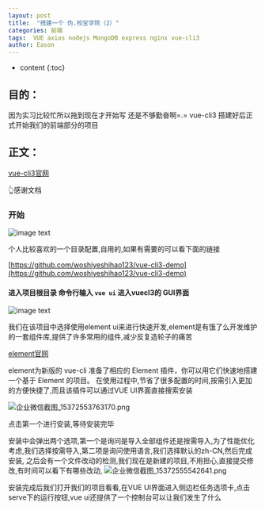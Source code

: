 ```yaml
---
layout: post
title:  "搭建一个 伪.校宝学院（2）"
categories: 前端
tags:  VUE axios nodejs MongoDB express nginx vue-cli3
author: Eason
---
```


* content
{:toc}

## 目的：
因为实习比较忙所以拖到现在才开始写 还是不够勤奋啊=.=
vue-cli3 搭建好后正式开始我们的前端部分的项目





## 正文：


[vue-cli3官网](https://cli.vuejs.org/)

👆感谢文档

### 开始
![image text](https://i.loli.net/2018/09/18/5ba0a520263ac.png)


个人比较喜欢的一个目录配置,自用的,如果有需要的可以看下面的链接

[https://github.com/woshiyeshihao123/vue-cli3-demo](https://github.com/woshiyeshihao123/vue-cli3-demo)


#### 进入项目根目录 命令行输入 `vue ui` 进入vuecl3的 GUI界面
![image text](https://i.loli.net/2018/09/18/5ba0a48d9614d.png)

我们在该项目中选择使用element ui来进行快速开发,element是有饿了么开发维护的一套组件库,提供了许多常用的组件,减少反复造轮子的痛苦

[element官网](http://element-cn.eleme.io/#/zh-CN)

element为新版的 vue-cli 准备了相应的 Element 插件，你可以用它们快速地搭建一个基于 Element 的项目。
在使用过程中,节省了很多配置的时间,按需引入更加的方便快捷了,而且该插件可以通过VUE UI界面直接搜索安装

![企业微信截图_15372553763170.png](https://i.loli.net/2018/09/18/5ba0a7ed0738b.png)

点击第一个进行安装,等待安装完毕



安装中会弹出两个选项,第一个是询问是导入全部组件还是按需导入,为了性能优化考虑,我们选择按需导入,第二项是询问使用语言,我们选择默认的zh-CN,然后完成安装,
之后会有一个文件改动的检测,我们现在是新建的项目,不用担心,直接提交修改,有时间可以看下有哪些改动,
![企业微信截图_15372555542641.png](https://i.loli.net/2018/09/18/5ba0a88fee992.png)

安装完成后我们打开我们的项目看看,在VUE UI界面进入侧边栏任务选项卡,点击serve下的运行按钮,vue ui还提供了一个控制台可以让我们发生了什么